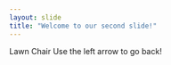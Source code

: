 ```yaml
---
layout: slide
title: "Welcome to our second slide!"
---
```

Lawn Chair
Use the left arrow to go back!
